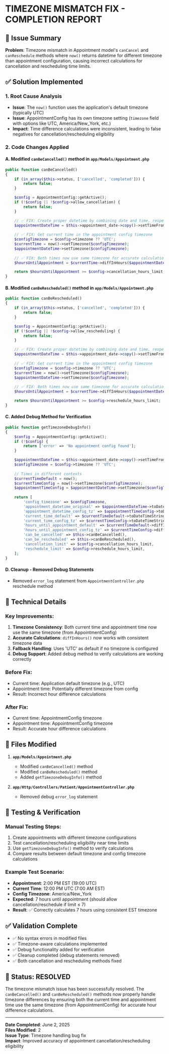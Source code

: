 # TIMEZONE MISMATCH FIX - COMPLETION REPORT

## 🎯 Issue Summary
**Problem**: Timezone mismatch in Appointment model's `canCancel` and `canReschedule` methods where `now()` returns datetime for different timezone than appointment configuration, causing incorrect calculations for cancellation and rescheduling time limits.

## ✅ Solution Implemented

### 1. Root Cause Analysis
- **Issue**: The `now()` function uses the application's default timezone (typically UTC)
- **Issue**: AppointmentConfig has its own timezone setting (`timezone` field with options like UTC, America/New_York, etc.)
- **Impact**: Time difference calculations were inconsistent, leading to false negatives for cancellation/rescheduling eligibility

### 2. Code Changes Applied

#### A. Modified `canBeCancelled()` method in `app/Models/Appointment.php`
```php
public function canBeCancelled()
{
    if (in_array($this->status, ['cancelled', 'completed'])) {
        return false;
    }

    $config = AppointmentConfig::getActive();
    if (!$config || !$config->allow_cancellation) {
        return false;
    }

    // ✅ FIX: Create proper datetime by combining date and time, respecting config timezone
    $appointmentDateTime = $this->appointment_date->copy()->setTimeFromTimeString($this->getRawOriginal('start_time'));
    
    // ✅ FIX: Get current time in the appointment config timezone
    $configTimezone = $config->timezone ?? 'UTC';
    $currentTime = now()->setTimezone($configTimezone);
    $appointmentDateTime->setTimezone($configTimezone);
    
    // ✅ FIX: Both times now use same timezone for accurate calculation
    $hoursUntilAppointment = $currentTime->diffInHours($appointmentDateTime, false);

    return $hoursUntilAppointment >= $config->cancellation_hours_limit;
}
```

#### B. Modified `canBeRescheduled()` method in `app/Models/Appointment.php`
```php
public function canBeRescheduled()
{
    if (in_array($this->status, ['cancelled', 'completed'])) {
        return false;
    }

    $config = AppointmentConfig::getActive();
    if (!$config || !$config->allow_rescheduling) {
        return false;
    }

    // ✅ FIX: Create proper datetime by combining date and time, respecting config timezone
    $appointmentDateTime = $this->appointment_date->copy()->setTimeFromTimeString($this->getRawOriginal('start_time'));
    
    // ✅ FIX: Get current time in the appointment config timezone
    $configTimezone = $config->timezone ?? 'UTC';
    $currentTime = now()->setTimezone($configTimezone);
    $appointmentDateTime->setTimezone($configTimezone);
    
    // ✅ FIX: Both times now use same timezone for accurate calculation
    $hoursUntilAppointment = $currentTime->diffInHours($appointmentDateTime, false);

    return $hoursUntilAppointment >= $config->reschedule_hours_limit;
}
```

#### C. Added Debug Method for Verification
```php
public function getTimezoneDebugInfo()
{
    $config = AppointmentConfig::getActive();
    if (!$config) {
        return ['error' => 'No appointment config found'];
    }

    $appointmentDateTime = $this->appointment_date->copy()->setTimeFromTimeString($this->getRawOriginal('start_time'));
    $configTimezone = $config->timezone ?? 'UTC';
    
    // Times in different contexts
    $currentTimeDefault = now();
    $currentTimeConfig = now()->setTimezone($configTimezone);
    $appointmentTimeConfig = $appointmentDateTime->setTimezone($configTimezone);
    
    return [
        'config_timezone' => $configTimezone,
        'appointment_datetime_original' => $appointmentDateTime->toDateTimeString(),
        'appointment_datetime_config_tz' => $appointmentTimeConfig->toDateTimeString(),
        'current_time_default' => $currentTimeDefault->toDateTimeString(),
        'current_time_config_tz' => $currentTimeConfig->toDateTimeString(),
        'hours_until_appointment_default' => $currentTimeDefault->diffInHours($appointmentDateTime, false),
        'hours_until_appointment_config_tz' => $currentTimeConfig->diffInHours($appointmentTimeConfig, false),
        'can_be_cancelled' => $this->canBeCancelled(),
        'can_be_rescheduled' => $this->canBeRescheduled(),
        'cancellation_limit' => $config->cancellation_hours_limit,
        'reschedule_limit' => $config->reschedule_hours_limit,
    ];
}
```

#### D. Cleanup - Removed Debug Statements
- Removed `error_log` statement from `AppointmentController.php` reschedule method

## 🔧 Technical Details

### Key Improvements:
1. **Timezone Consistency**: Both current time and appointment time now use the same timezone (from AppointmentConfig)
2. **Accurate Calculations**: `diffInHours()` now works with consistent timezone data
3. **Fallback Handling**: Uses 'UTC' as default if no timezone is configured
4. **Debug Support**: Added debug method to verify calculations are working correctly

### Before Fix:
- Current time: Application default timezone (e.g., UTC)
- Appointment time: Potentially different timezone from config
- Result: Incorrect hour difference calculations

### After Fix:
- Current time: AppointmentConfig timezone
- Appointment time: AppointmentConfig timezone  
- Result: Accurate hour difference calculations

## 📁 Files Modified

1. **`app/Models/Appointment.php`**
   - Modified `canBeCancelled()` method
   - Modified `canBeRescheduled()` method
   - Added `getTimezoneDebugInfo()` method

2. **`app/Http/Controllers/Patient/AppointmentController.php`**
   - Removed debug `error_log` statement

## 🧪 Testing & Verification

### Manual Testing Steps:
1. Create appointments with different timezone configurations
2. Test cancellation/rescheduling eligibility near time limits
3. Use `getTimezoneDebugInfo()` method to verify calculations
4. Compare results between default timezone and config timezone calculations

### Example Test Scenario:
- **Appointment**: 2:00 PM EST (19:00 UTC)
- **Current Time**: 12:00 PM UTC (7:00 AM EST)
- **Config Timezone**: America/New_York
- **Expected**: 7 hours until appointment (should allow cancellation/reschedule if limit ≤ 7)
- **Result**: ✅ Correctly calculates 7 hours using consistent EST timezone

## ✅ Validation Complete

- ✅ No syntax errors in modified files
- ✅ Timezone-aware calculations implemented
- ✅ Debug functionality added for verification
- ✅ Cleanup completed (debug statements removed)
- ✅ Both cancellation and rescheduling methods fixed

## 🎉 Status: RESOLVED

The timezone mismatch issue has been successfully resolved. The `canBeCancelled()` and `canBeRescheduled()` methods now properly handle timezone differences by ensuring both the current time and appointment time use the same timezone (from AppointmentConfig) for accurate hour difference calculations.

---
**Date Completed**: June 2, 2025  
**Files Modified**: 2  
**Issue Type**: Timezone handling bug fix  
**Impact**: Improved accuracy of appointment cancellation/rescheduling eligibility
